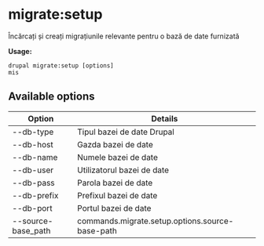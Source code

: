 # migrate:setup
Încărcați și creați migrațiunile relevante pentru o bază de date furnizată

**Usage:**
```
drupal migrate:setup [options]
mis
```

## Available options
Option | Details
-------|-------------
--db-type | Tipul bazei de date Drupal
--db-host | Gazda bazei de date
--db-name | Numele bazei de date
--db-user | Utilizatorul bazei de date
--db-pass | Parola bazei de date
--db-prefix | Prefixul bazei de date
--db-port | Portul bazei de date
--source-base_path | commands.migrate.setup.options.source-base-path
